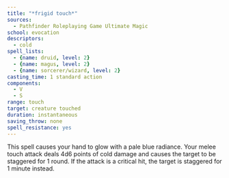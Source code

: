 ```yaml
---
title: "*frigid touch*"
sources:
  - Pathfinder Roleplaying Game Ultimate Magic
school: evocation
descriptors:
  - cold
spell_lists:
  - {name: druid, level: 2}
  - {name: magus, level: 2}
  - {name: sorcerer/wizard, level: 2}
casting_time: 1 standard action
components:
  - V
  - S
range: touch
target: creature touched
duration: instantaneous
saving_throw: none
spell_resistance: yes
---
```


This spell causes your hand to glow with a pale blue radiance. Your melee touch attack deals 4d6 points of cold damage and causes the target to be staggered for 1 round. If the attack is a critical hit, the target is staggered for 1 minute instead.

